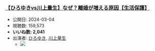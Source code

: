 ### [【ひろゆきvs川上量生】なぜ？離婚が増える原因【生活保護】](https://www.youtube.com/watch?v=p_ueXvOizys)
-   公開日: 2024-03-04
-   視聴数: 159,573
-   **いいね数: 2,041**
-   出演者: [ひろゆき](/rehacq_fan/people/ひろゆき "wikilink"), [川上量生](/rehacq_fan/people/川上量生 "wikilink")
    - [![](https://img.youtube.com/vi/p_ueXvOizys/hqdefault.jpg)](https://www.youtube.com/watch?v=p_ueXvOizys)
